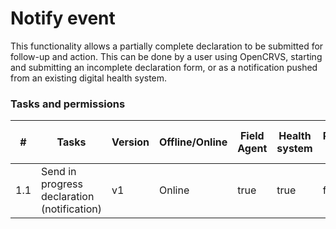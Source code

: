 # Notify event

This functionality allows a partially complete declaration to be submitted for follow-up and action. This can be done by a user using OpenCRVS, starting and submitting an incomplete declaration form, or as a notification pushed from an existing digital health system.&#x20;

### Tasks and permissions

<table><thead><tr><th>#</th><th>Tasks</th><th>Version</th><th>Offline/Online</th><th data-type="checkbox">Field Agent</th><th data-type="checkbox">Health system</th><th data-type="checkbox">Registration Agent</th><th data-type="checkbox">Registrar</th><th data-type="checkbox">National Registrar</th><th data-type="checkbox">Performance Manager</th><th data-type="checkbox">Local System Admin</th><th data-type="checkbox">National System Admin</th></tr></thead><tbody><tr><td>1.1</td><td>Send in progress declaration (notification)</td><td>v1</td><td>Online</td><td>true</td><td>true</td><td>false</td><td>false</td><td>false</td><td>false</td><td>false</td><td>false</td></tr></tbody></table>
